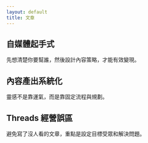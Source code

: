 ```yaml
---
layout: default
title: 文章
---
```


<div class="card-section">
  <h2>自媒體起手式</h2>
  <p>先想清楚你要幫誰，然後設計內容策略，才能有效變現。</p>
</div>

<div class="card-section">
  <h2>內容產出系統化</h2>
  <p>靈感不是靠運氣，而是靠固定流程與規劃。</p>
</div>

<div class="card-section">
  <h2>Threads 經營誤區</h2>
  <p>避免寫了沒人看的文章，重點是設定目標受眾和解決問題。</p>
</div>
